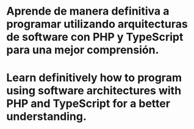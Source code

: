 # Aprende de manera definitiva a programar utilizando arquitecturas de software con PHP y TypeScript para una mejor comprensión.

# Learn definitively how to program using software architectures with PHP and TypeScript for a better understanding.